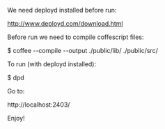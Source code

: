 We need deployd installed before run:

http://www.deployd.com/download.html

Before run we need to compile coffescript files:

$ coffee --compile --output ./public/lib/ ./public/src/

To run (with deployd installed):

$ dpd

Go to:

http://localhost:2403/

Enjoy!


